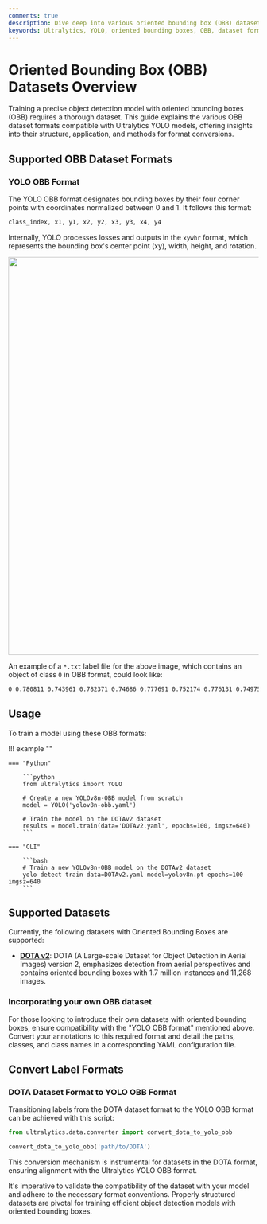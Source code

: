 ```yaml
---
comments: true
description: Dive deep into various oriented bounding box (OBB) dataset formats compatible with Ultralytics YOLO models. Grasp the nuances of using and converting datasets to this format.
keywords: Ultralytics, YOLO, oriented bounding boxes, OBB, dataset formats, label formats, DOTA v2, data conversion
---
```


# Oriented Bounding Box (OBB) Datasets Overview

Training a precise object detection model with oriented bounding boxes (OBB) requires a thorough dataset. This guide explains the various OBB dataset formats compatible with Ultralytics YOLO models, offering insights into their structure, application, and methods for format conversions.

## Supported OBB Dataset Formats

### YOLO OBB Format

The YOLO OBB format designates bounding boxes by their four corner points with coordinates normalized between 0 and 1. It follows this format:

```bash
class_index, x1, y1, x2, y2, x3, y3, x4, y4
```

Internally, YOLO processes losses and outputs in the `xywhr` format, which represents the bounding box's center point (xy), width, height, and rotation.

<p align="center"><img width="800" src="https://user-images.githubusercontent.com/26833433/259471881-59020fe2-09a4-4dcc-acce-9b0f7cfa40ee.png"></p>

An example of a `*.txt` label file for the above image, which contains an object of class `0` in OBB format, could look like:

```bash
0 0.780811 0.743961 0.782371 0.74686 0.777691 0.752174 0.776131 0.749758
```

## Usage

To train a model using these OBB formats:

!!! example ""

    === "Python"

        ```python
        from ultralytics import YOLO

        # Create a new YOLOv8n-OBB model from scratch
        model = YOLO('yolov8n-obb.yaml')

        # Train the model on the DOTAv2 dataset
        results = model.train(data='DOTAv2.yaml', epochs=100, imgsz=640)
        ```

    === "CLI"

        ```bash
        # Train a new YOLOv8n-OBB model on the DOTAv2 dataset
        yolo detect train data=DOTAv2.yaml model=yolov8n.pt epochs=100 imgsz=640
        ```

## Supported Datasets

Currently, the following datasets with Oriented Bounding Boxes are supported:

- [**DOTA v2**](./dota-v2.md): DOTA (A Large-scale Dataset for Object Detection in Aerial Images) version 2, emphasizes detection from aerial perspectives and contains oriented bounding boxes with 1.7 million instances and 11,268 images.

### Incorporating your own OBB dataset

For those looking to introduce their own datasets with oriented bounding boxes, ensure compatibility with the "YOLO OBB format" mentioned above. Convert your annotations to this required format and detail the paths, classes, and class names in a corresponding YAML configuration file.

## Convert Label Formats

### DOTA Dataset Format to YOLO OBB Format

Transitioning labels from the DOTA dataset format to the YOLO OBB format can be achieved with this script:

```python
from ultralytics.data.converter import convert_dota_to_yolo_obb

convert_dota_to_yolo_obb('path/to/DOTA')
```

This conversion mechanism is instrumental for datasets in the DOTA format, ensuring alignment with the Ultralytics YOLO OBB format.

It's imperative to validate the compatibility of the dataset with your model and adhere to the necessary format conventions. Properly structured datasets are pivotal for training efficient object detection models with oriented bounding boxes.
